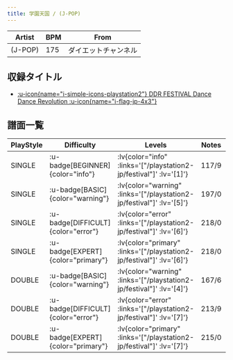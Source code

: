 ```yaml
---
title: 学園天国 / (J-POP)
---
```


|Artist|BPM|From|
|------|---|----|
|(J-POP)|175|ダイエットチャンネル|

## 収録タイトル

- [ :u-icon{name="i-simple-icons-playstation2"} DDR FESTIVAL Dance Dance Revolution :u-icon{name="i-flag-jp-4x3"} ](/playstation2-jp/festival)

## 譜面一覧

|PlayStyle|Difficulty|Levels|Notes|Movie|
|---------|----------|------|-----|-----|
|SINGLE| :u-badge[BEGINNER]{color="info"} | :lv{color="info" :links='["/playstation2-jp/festival"]' :lv='[1]'} |117/9||
|SINGLE| :u-badge[BASIC]{color="warning"} | :lv{color="warning" :links='["/playstation2-jp/festival"]' :lv='[5]'} |197/0||
|SINGLE| :u-badge[DIFFICULT]{color="error"} | :lv{color="error" :links='["/playstation2-jp/festival"]' :lv='[6]'} |218/0||
|SINGLE| :u-badge[EXPERT]{color="primary"} | :lv{color="primary" :links='["/playstation2-jp/festival"]' :lv='[6]'} |218/0||
|DOUBLE| :u-badge[BASIC]{color="warning"} | :lv{color="warning" :links='["/playstation2-jp/festival"]' :lv='[4]'} |167/6||
|DOUBLE| :u-badge[DIFFICULT]{color="error"} | :lv{color="error" :links='["/playstation2-jp/festival"]' :lv='[7]'} |213/9||
|DOUBLE| :u-badge[EXPERT]{color="primary"} | :lv{color="primary" :links='["/playstation2-jp/festival"]' :lv='[7]'} |215/0||
